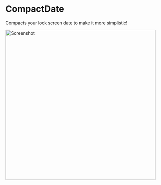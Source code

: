 # CompactDate
Compacts your lock screen date to make it more simplistic!  

<img src="https://cdn.discordapp.com/attachments/259485366816342017/490355528925708328/simplistic.png" alt="Screenshot" width="480">

